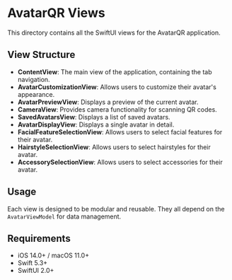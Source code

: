 # AvatarQR Views

This directory contains all the SwiftUI views for the AvatarQR application.

## View Structure

- **ContentView**: The main view of the application, containing the tab navigation.
- **AvatarCustomizationView**: Allows users to customize their avatar's appearance.
- **AvatarPreviewView**: Displays a preview of the current avatar.
- **CameraView**: Provides camera functionality for scanning QR codes.
- **SavedAvatarsView**: Displays a list of saved avatars.
- **AvatarDisplayView**: Displays a single avatar in detail.
- **FacialFeatureSelectionView**: Allows users to select facial features for their avatar.
- **HairstyleSelectionView**: Allows users to select hairstyles for their avatar.
- **AccessorySelectionView**: Allows users to select accessories for their avatar.

## Usage

Each view is designed to be modular and reusable. They all depend on the `AvatarViewModel` for data management.

## Requirements

- iOS 14.0+ / macOS 11.0+
- Swift 5.3+
- SwiftUI 2.0+ 